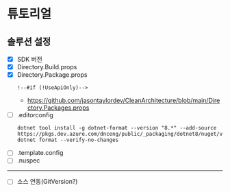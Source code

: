 # 튜토리얼

## 솔루션 설정
- [x] SDK 버전
- [x] Directory.Build.props
- [x] Directory.Package.props
  ```
  !--#if (!UseApiOnly)-->
  ```
  - https://github.com/jasontaylordev/CleanArchitecture/blob/main/Directory.Packages.props
- [ ] .editorconfig
  ```
  dotnet tool install -g dotnet-format --version "8.*" --add-source https://pkgs.dev.azure.com/dnceng/public/_packaging/dotnet8/nuget/v3/index.json
  dotnet format --verify-no-changes
  ```
- [ ] .template.config
- [ ] .nuspec
---
- [ ] 소스 연동(GitVersion?)